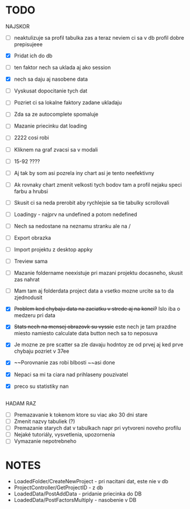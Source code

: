 # TODO

NAJSKOR
- [ ] neaktulizuje sa profil tabulka zas a teraz neviem ci sa v db profil dobre prepisujeee
- [x] Pridat ich do db
- [ ] ten faktor nech sa uklada aj ako session
- [x] nech sa daju aj nasobene data

- [ ] Vyskusat dopocitanie tych dat






- [ ] Pozriet ci sa lokalne faktory zadane ukladaju
- [ ] Zda sa ze autocomplete spomaluje
- [ ] Mazanie priecinku dat loading
- [ ] 2222 cosi robi
- [ ] Kliknem na graf zvacsi sa v modali
- [ ] 15-92 ????
- [ ] Aj tak by som asi pozrela iny chart asi je tento neefektivny
- [ ] Ak rovnaky chart zmenit velkosti tych bodov tam a profil nejaku speci farbu a hrubsi
- [ ] Skusit ci sa neda prerobit aby rychlejsie sa tie tabulky scrollovali
- [ ] Loadingy - najprv na undefined a potom nedefined
- [ ] Nech sa nedostane na neznamu stranku ale na /
- [ ] Export obrazka
- [ ] Import projektu z desktop appky
- [ ] Treview sama
- [ ] Mazanie foldername neexistuje pri mazani projektu docasneho, skusit zas nahrat
- [ ] Mam tam aj folderdata project data a vsetko mozne urcite sa to da zjednodusit

- [x] ~~Problem ked chybaju data na zaciatku v strede aj na konci?~~ Islo iba o medzeru pri data
- [x] ~~Stats nech na mensej obrazovk su vyssie~~ este nech je tam prazdne miesto namiesto calculate data button nech sa to neposuva
- [x] Je mozne ze pre scatter sa zle davaju hodntoy ze od prvej aj ked prve chybaju pozriet v 37ee
- [x] ~~Porovnanie zas robi blbosti ~~asi done
- [x] Nepaci sa mi ta ciara nad prihlaseny pouzivatel
- [x] preco su statistiky nan

##

HADAM RAZ

- [ ] Premazavanie k tokenom ktore su viac ako 30 dni stare
- [ ] Zmenit nazvy tabuliek (?)
- [ ] Premazanie starych dat v tabulkach napr pri vytvoreni noveho profilu
- [ ] Nejaké tutoriály, vysvetlenia, upozornenia
- [ ] Vymazanie nepotrebneho

# NOTES

- LoadedFolder/CreateNewProject - pri nacitani dat, este nie v db
- ProjectController/GetProjectID - z db
- LoadedData/PostAddData - pridanie priecinka do DB
- LoadedData/PostFactorsMultiply - nasobenie v DB
